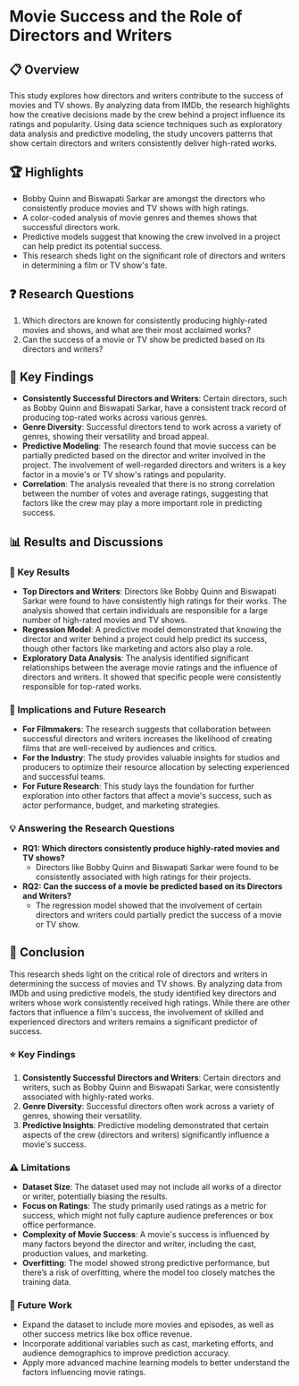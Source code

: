 # Movie Success and the Role of Directors and Writers

## 📋 Overview
This study explores how directors and writers contribute to the success of movies and TV shows. By analyzing data from IMDb, the research highlights how the creative decisions made by the crew behind a project influence its ratings and popularity. Using data science techniques such as exploratory data analysis and predictive modeling, the study uncovers patterns that show certain directors and writers consistently deliver high-rated works.

## 🏆 Highlights
- Bobby Quinn and Biswapati Sarkar are amongst the directors who consistently produce movies and TV shows with high ratings.
- A color-coded analysis of movie genres and themes shows that successful directors work.
- Predictive models suggest that knowing the crew involved in a project can help predict its potential success.
- This research sheds light on the significant role of directors and writers in determining a film or TV show's fate.

## ❓ Research Questions
1. Which directors are known for consistently producing highly-rated movies and shows, and what are their most acclaimed works?
2. Can the success of a movie or TV show be predicted based on its directors and writers?

## 🔎 Key Findings
- **Consistently Successful Directors and Writers**: Certain directors, such as Bobby Quinn and Biswapati Sarkar, have a consistent track record of producing top-rated works across various genres.
- **Genre Diversity**: Successful directors tend to work across a variety of genres, showing their versatility and broad appeal.
- **Predictive Modeling**: The research found that movie success can be partially predicted based on the director and writer involved in the project. The involvement of well-regarded directors and writers is a key factor in a movie's or TV show's ratings and popularity.
- **Correlation**: The analysis revealed that there is no strong correlation between the number of votes and average ratings, suggesting that factors like the crew may play a more important role in predicting success.

## 📊 Results and Discussions

### 🎯 Key Results
- **Top Directors and Writers**: Directors like Bobby Quinn and Biswapati Sarkar were found to have consistently high ratings for their works. The analysis showed that certain individuals are responsible for a large number of high-rated movies and TV shows.
- **Regression Model**: A predictive model demonstrated that knowing the director and writer behind a project could help predict its success, though other factors like marketing and actors also play a role.
- **Exploratory Data Analysis**: The analysis identified significant relationships between the average movie ratings and the influence of directors and writers. It showed that specific people were consistently responsible for top-rated works.

### 📝 Implications and Future Research
- **For Filmmakers**: The research suggests that collaboration between successful directors and writers increases the likelihood of creating films that are well-received by audiences and critics.
- **For the Industry**: The study provides valuable insights for studios and producers to optimize their resource allocation by selecting experienced and successful teams.
- **For Future Research**: This study lays the foundation for further exploration into other factors that affect a movie's success, such as actor performance, budget, and marketing strategies.

### 💡 Answering the Research Questions
- **RQ1: Which directors consistently produce highly-rated movies and TV shows?**
  - Directors like Bobby Quinn and Biswapati Sarkar were found to be consistently associated with high ratings for their projects.
- **RQ2: Can the success of a movie be predicted based on its Directors and Writers?**
  - The regression model showed that the involvement of certain directors and writers could partially predict the success of a movie or TV show.

## 📑 Conclusion

This research sheds light on the critical role of directors and writers in determining the success of movies and TV shows. By analyzing data from IMDb and using predictive models, the study identified key directors and writers whose work consistently received high ratings. While there are other factors that influence a film's success, the involvement of skilled and experienced directors and writers remains a significant predictor of success.

### ⭐️ Key Findings
1. **Consistently Successful Directors and Writers**: Certain directors and writers, such as Bobby Quinn and Biswapati Sarkar, were consistently associated with highly-rated works.
2. **Genre Diversity**: Successful directors often work across a variety of genres, showing their versatility.
3. **Predictive Insights**: Predictive modeling demonstrated that certain aspects of the crew (directors and writers) significantly influence a movie's success.

### ⚠️ Limitations
- **Dataset Size**: The dataset used may not include all works of a director or writer, potentially biasing the results.
- **Focus on Ratings**: The study primarily used ratings as a metric for success, which might not fully capture audience preferences or box office performance.
- **Complexity of Movie Success**: A movie's success is influenced by many factors beyond the director and writer, including the cast, production values, and marketing.
- **Overfitting**: The model showed strong predictive performance, but there’s a risk of overfitting, where the model too closely matches the training data.
  
### 🚀 Future Work
- Expand the dataset to include more movies and episodes, as well as other success metrics like box office revenue.
- Incorporate additional variables such as cast, marketing efforts, and audience demographics to improve prediction accuracy.
- Apply more advanced machine learning models to better understand the factors influencing movie ratings.
